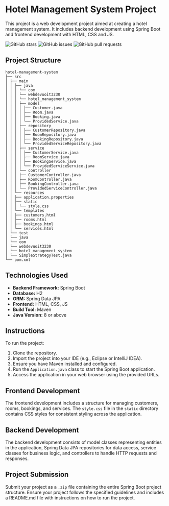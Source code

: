 # Hotel Management System Project

This project is a web development project aimed at creating a hotel management system. It includes backend development using Spring Boot and frontend development with HTML, CSS and JS.

![GitHub stars](https://img.shields.io/github/stars/SAMUR274/WEBPROJ?style=social)
![GitHub issues](https://img.shields.io/github/issues/SAMUR274/WEBPROJ)
![GitHub pull requests](https://img.shields.io/github/issues-pr/SAMUR274/WEBPROJ)

## Project Structure
```
hotel-management-system
├── src
│ ├── main
│ │ ├── java
│ │ │ └── com
│ │ │ └── webdevuoit3230
│ │ │ └── hotel_management_system
│ │ │ ├── model
│ │ │ │ ├── Customer.java
│ │ │ │ ├── Room.java
│ │ │ │ ├── Booking.java
│ │ │ │ └── ProvidedService.java
│ │ │ ├── repository
│ │ │ │ ├── CustomerRepository.java
│ │ │ │ ├── RoomRepository.java
│ │ │ │ ├── BookingRepository.java
│ │ │ │ └── ProvidedServiceRepository.java
│ │ │ ├── service
│ │ │ │ ├── CustomerService.java
│ │ │ │ ├── RoomService.java
│ │ │ │ ├── BookingService.java
│ │ │ │ └── ProvidedServiceService.java
│ │ │ └── controller
│ │ │ ├── CustomerController.java
│ │ │ ├── RoomController.java
│ │ │ ├── BookingController.java
│ │ │ └── ProvidedServiceController.java
│ │ └── resources
│ │ ├── application.properties
│ │ ├── static
│ │ │ └── style.css
│ │ └── templates
│ │ ├── customers.html
│ │ ├── rooms.html
│ │ ├── bookings.html
│ │ └── services.html
│ └── test
│ └── java
│ └── com
│ └── webdevuoit3230
│ └── hotel_management_system
│ └── SimpleStrategyTest.java
└── pom.xml
```


## Technologies Used

- **Backend Framework:** Spring Boot
- **Database:** H2
- **ORM:** Spring Data JPA
- **Frontend:** HTML, CSS, JS
- **Build Tool:** Maven
- **Java Version:** 8 or above

## Instructions

To run the project:

1. Clone the repository.
2. Import the project into your IDE (e.g., Eclipse or IntelliJ IDEA).
3. Ensure you have Maven installed and configured.
4. Run the `Application.java` class to start the Spring Boot application.
5. Access the application in your web browser using the provided URLs.

## Frontend Development

The frontend development includes a structure for managing customers, rooms, bookings, and services. The `style.css` file in the `static` directory contains CSS styles for consistent styling across the application.

## Backend Development

The backend development consists of model classes representing entities in the application, Spring Data JPA repositories for data access, service classes for business logic, and controllers to handle HTTP requests and responses.

## Project Submission

Submit your project as a `.zip` file containing the entire Spring Boot project structure. Ensure your project follows the specified guidelines and includes a README.md file with instructions on how to run the project.
